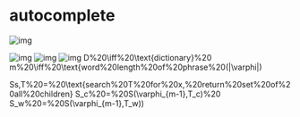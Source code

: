 # autocomplete

![img](http://latex.codecogs.com/gif.latex?%20f(\varphi)%20=%20\left.%20%20\begin{cases}%20(S_c%20\bigcap%20S_w)%20\bigcup%20(S_c\diagdown(%20S_c%20\bigcap%20S_w)),%20&%20\text{for%20}%20%20\varphi_{m-1}\notin\mathcal{D}%20\\%20\O},%20&%20\text{for%20}%20\varphi_{m-1}\in\mathcal{D}%20%20%20\end{cases}\right\})

![img](http://latex.codecogs.com/gif.latex?\varphi\iff%20\text{input%20as%20phrase})
![img](http://latex.codecogs.com/gif.latex?T_c%20\iff%20\text{character%20tree})
![img](http://latex.codecogs.com/gif.latex?T_w%20\iff%20\text{word%20tree})
D%20\iff%20\text{dictionary}%20
m%20\iff%20\text{word%20length%20of%20phrase%20(|\varphi|)

Ss,T%20=%20\text{search%20T%20for%20x,%20return%20set%20of%20all%20children}
S_c%20=%20S(\varphi_{m-1},T_c)%20
S_w%20=%20S(\varphi_{m-1},T_w))
 
